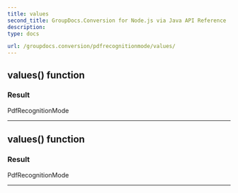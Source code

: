 ```yaml
---
title: values
second_title: GroupDocs.Conversion for Node.js via Java API Reference
description: 
type: docs

url: /groupdocs.conversion/pdfrecognitionmode/values/
---
```


## values()  function


### Result
PdfRecognitionMode


---


## values()  function


### Result
PdfRecognitionMode


---


